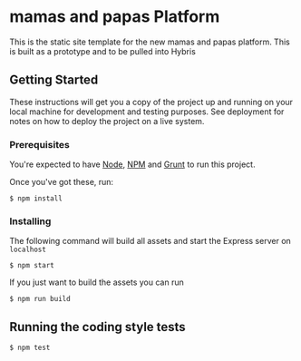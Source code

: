 # mamas and papas Platform

This is the static site template for the new mamas and papas platform. This is built as a prototype and to be pulled into Hybris

## Getting Started

These instructions will get you a copy of the project up and running on your local machine for development and testing purposes. See deployment for notes on how to deploy the project on a live system.

### Prerequisites

You're expected to have [Node](https://nodejs.org/en/), [NPM](https://www.npmjs.com/) and [Grunt](https://gruntjs.com/) to run this project.

Once you've got these, run:

```
$ npm install
```

### Installing

The following command will build all assets and start the Express server on `localhost`
```
$ npm start
```

If you just want to build the assets you can run
```
$ npm run build
```

## Running the coding style tests

```
$ npm test
```